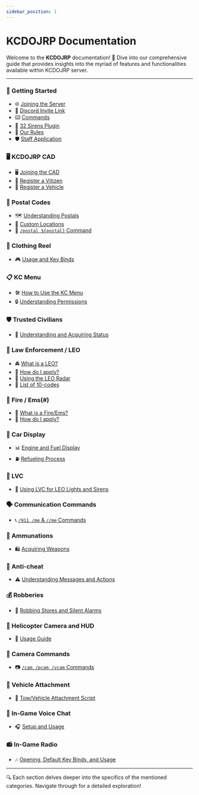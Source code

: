 ```yaml
---
sidebar_position: 1
---
```


# KCDOJRP Documentation

Welcome to the **KCDOJRP** documentation! 🎉 Dive into our comprehensive guide that provides insights into the myriad of features and functionalities available within KCDOJRP server.

---

### 🚀 Getting Started
- 🌐 [Joining the Server](/docs/introduction/getting-started#-discord-link-invite)
- 💬 [Discord Invite Link](https://discord.gg/sAAMeZZvrq)
- ⌨️ [Commands](/docs/introduction/commands)
- 🚨 [32 Sirens Plugin](/docs/introduction/32sirens)
- 📕 [Our Rules](/docs/introduction/rules)
- 🛡️ [Staff Application](https://docs.kcdojrp.com/application/staff)


### 🖥️ KCDOJRP CAD
- 🖥️ [Joining the CAD](/docs/cad/joining-cad)
- 🧑 [Register a Vitizen](/docs/cad/citizens)
- 🚗 [Register a Vehicle](/docs/cad/vehicles)

### 📍 Postal Codes
- 🗺️ [Understanding Postals](/docs/postals)
- 📍 [Custom Locations](/docs/postals#custom-locations)
- 📌 [`/postal ${postal}` Command](/docs/postals#the-postal-command)

### 👕 Clothing Reel
- 🎮 [Usage and Key Binds](#)

### 📋 KC Menu
- 🛠️ [How to Use the KC Menu](#)
- 🔒 [Understanding Permissions](#)

### 🛡️ Trusted Civilians
- 🌟 [Understanding and Acquiring Status](#)

### 🚓 Law Enforcement / LEO
- 🚔 [What is a LEO?](#)
- 📝 [How do I apply?](#)
- 📡 [Using the LEO Radar](#)
- 🔢 [List of 10-codes](#)
  
### 🚒 Fire / Ems(#)
- 🚒 [What is a Fire/Ems?](/docs/fire-ems/information#responsibilities)
- 📝 [How do I apply?](/docs/fire-ems/apply#apply-for-safd)

### 🚗 Car Display
- 📊 [Engine and Fuel Display](#)
- ⛽ [Refueling Process](#)

### 🚨 LVC
- 🚓 [Using LVC for LEO Lights and Sirens](#)

### 🗣️ Communication Commands
- 📞 [`/911`, `/me` & `//me` Commands](#)

### 🔫 Ammunations
- 🛍️ [Acquiring Weapons](#)

### 🚫 Anti-cheat
- ⚠️ [Understanding Messages and Actions](#)

### 💰 Robberies
- 🚨 [Robbing Stores and Silent Alarms](#)

### 🚁 Helicopter Camera and HUD
- 🎥 [Usage Guide](#)

### 🎥 Camera Commands
- 📷 [`/cam`, `/pcam`, `/vcam` Commands](#)

### 🚛 Vehicle Attachment
- 🧲 [Tow/Vehicle Attachment Script](#)

### 🎤 In-Game Voice Chat
- 🎧 [Setup and Usage](#)

### 📻 In-Game Radio
- 🎶 [Opening, Default Key Binds, and Usage](#)

---

🔍 Each section delves deeper into the specifics of the mentioned categories. Navigate through for a detailed exploration!
